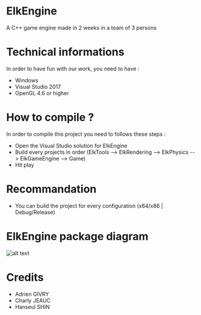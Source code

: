 # ElkEngine
A C++ game engine made in 2 weeks in a team of 3 persons

# Technical informations
In order to have fun with our work, you need to have :
- Windows
- Visual Studio 2017
- OpenGL 4.6 or higher

# How to compile ?
In order to compile this project you need to follows these steps :
- Open the Visual Studio solution for ElkEngine
- Build every projects in order (ElkTools --> ElkRendering --> ElkPhysics --> ElkGameEngine --> Game)
- Hit play

# Recommandation
- You can build the project for every configuration (x64/x86 | Debug/Release)

# ElkEngine package diagram
![alt text](Documentation/Namespaces.jpg?raw=true "Namespaces")

# Credits
- Adrien GIVRY
- Charly JEAUC
- Hanseul SHIN
